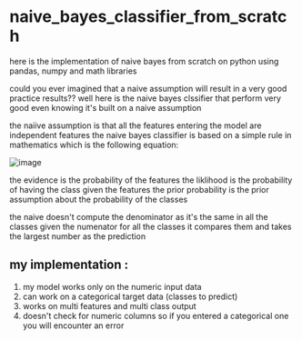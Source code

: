 # naive_bayes_classifier_from_scratch
here is the implementation of naive bayes from scratch on python using pandas, numpy and math libraries

could you ever imagined that a naive assumption will result in a very good practice results??
well here is the naive bayes clssifier that perform very good even knowing it's built on a naive assumption

the naiive assumption is that all the features entering the model are independent features
the naive bayes classifier is based on a simple rule in mathematics which is the following equation:

![image](https://user-images.githubusercontent.com/47314651/161601186-ece3520a-1d9b-4ad4-97bb-0b3ac83aa9ee.png)

the evidence is the probability of the features
the liklihood is the probability of having the class given the features
the prior probability is the prior assumption about the probability of the classes

the naive doesn't compute the denominator as it's the same in all the classes 
given the numenator for all the classes it compares them and takes the largest number as the prediction


## my implementation :
1. my model works only on the numeric input data 
2. can work on a categorical target data (classes to predict)
3. works on multi features and multi class output
4. doesn't check for numeric columns so if you entered a categorical one you will encounter an error

